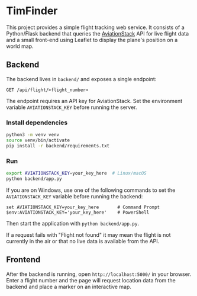 # TimFinder

This project provides a simple flight tracking web service. It consists of a
Python/Flask backend that queries the [AviationStack](https://aviationstack.com/)
API for live flight data and a small front-end using Leaflet to display the
plane's position on a world map.

## Backend

The backend lives in `backend/` and exposes a single endpoint:

```
GET /api/flight/<flight_number>
```

The endpoint requires an API key for AviationStack. Set the environment variable
`AVIATIONSTACK_KEY` before running the server.

### Install dependencies

```bash
python3 -m venv venv
source venv/bin/activate
pip install -r backend/requirements.txt
```

### Run

```bash
export AVIATIONSTACK_KEY=your_key_here  # Linux/macOS
python backend/app.py
```

If you are on Windows, use one of the following commands to set the
`AVIATIONSTACK_KEY` variable before running the backend:

```
set AVIATIONSTACK_KEY=your_key_here       # Command Prompt
$env:AVIATIONSTACK_KEY='your_key_here'    # PowerShell
```

Then start the application with `python backend/app.py`.

If a request fails with "Flight not found" it may mean the flight is not
currently in the air or that no live data is available from the API.

## Frontend

After the backend is running, open `http://localhost:5000/` in your browser.
Enter a flight number and the page will request location data from the backend
and place a marker on an interactive map.


